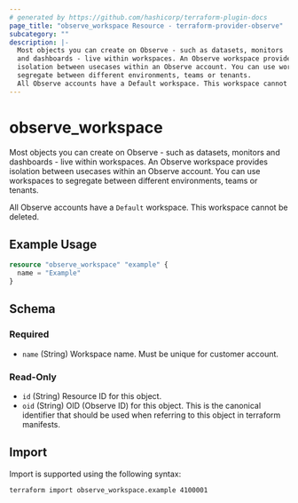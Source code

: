 ```yaml
---
# generated by https://github.com/hashicorp/terraform-plugin-docs
page_title: "observe_workspace Resource - terraform-provider-observe"
subcategory: ""
description: |-
  Most objects you can create on Observe - such as datasets, monitors
  and dashboards - live within workspaces. An Observe workspace provides
  isolation between usecases within an Observe account. You can use workspaces to
  segregate between different environments, teams or tenants.
  All Observe accounts have a Default workspace. This workspace cannot be deleted.
---
```

# observe_workspace

Most objects you can create on Observe - such as datasets, monitors
and dashboards - live within workspaces. An Observe workspace provides
isolation between usecases within an Observe account. You can use workspaces to
segregate between different environments, teams or tenants. 

All Observe accounts have a `Default` workspace. This workspace cannot be deleted.
## Example Usage
```terraform
resource "observe_workspace" "example" {
  name = "Example"
}
```
<!-- schema generated by tfplugindocs -->
## Schema

### Required

- `name` (String) Workspace name. Must be unique for customer account.

### Read-Only

- `id` (String) Resource ID for this object.
- `oid` (String) OID (Observe ID) for this object. This is the canonical identifier that
should be used when referring to this object in terraform manifests.
## Import
Import is supported using the following syntax:
```shell
terraform import observe_workspace.example 4100001
```
